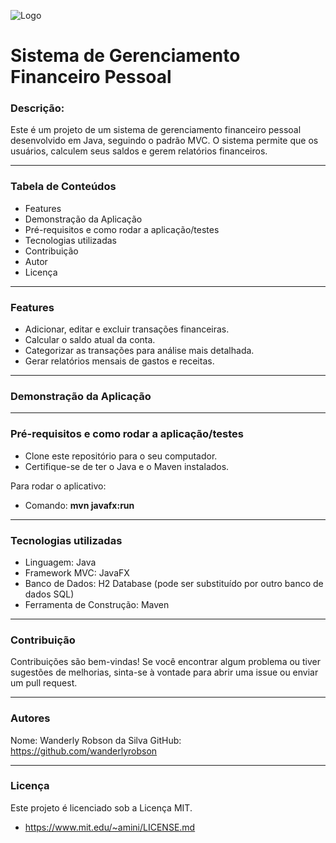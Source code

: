 ![Logo](https://images.pexels.com/photos/265087/pexels-photo-265087.jpeg?auto=compress&cs=tinysrgb&w=400)

# Sistema de Gerenciamento Financeiro Pessoal

### Descrição:

Este é um projeto de um sistema de gerenciamento financeiro pessoal desenvolvido em Java, seguindo o padrão MVC. O sistema permite que os usuários, calculem seus saldos e gerem relatórios financeiros.

---
### Tabela de Conteúdos

- Features
- Demonstração da Aplicação
- Pré-requisitos e como rodar a aplicação/testes
- Tecnologias utilizadas
- Contribuição
- Autor
- Licença

---
### Features

- Adicionar, editar e excluir transações financeiras.
- Calcular o saldo atual da conta.
- Categorizar as transações para análise mais detalhada.
- Gerar relatórios mensais de gastos e receitas.

---
### Demonstração da Aplicação
---
### Pré-requisitos e como rodar a aplicação/testes

- Clone este repositório para o seu computador.
- Certifique-se de ter o Java e o Maven instalados.

Para rodar o aplicativo:
- Comando: **mvn javafx:run**

---
### Tecnologias utilizadas
- Linguagem: Java
- Framework MVC: JavaFX
- Banco de Dados: H2 Database (pode ser substituído por outro banco de dados SQL)
- Ferramenta de Construção: Maven

---
### Contribuição
Contribuições são bem-vindas! Se você encontrar algum problema ou tiver sugestões de melhorias, sinta-se à vontade para abrir uma issue ou enviar um pull request.

---

### Autores

Nome: Wanderly Robson da Silva
GitHub: https://github.com/wanderlyrobson

---
### Licença
Este projeto é licenciado sob a Licença MIT.
- https://www.mit.edu/~amini/LICENSE.md
